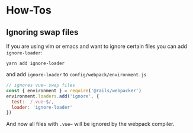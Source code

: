 # How-Tos

## Ignoring swap files

If you are using vim or emacs and want to ignore certain files you can add `ignore-loader`:

```
yarn add ignore-loader
```

and add `ignore-loader` to `config/webpack/environment.js`

```js
// ignores vue~ swap files
const { environment } = require('@rails/webpacker')
environment.loaders.add('ignore', {
  test:  /.vue~$/,
  loader: 'ignore-loader'
})
```

And now all files with `.vue~` will be ignored by the webpack compiler.
